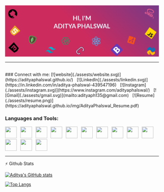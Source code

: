 [![Aditya's Github Banner](./assests/GithubHeader.png)](https://adityaphalswal.github.io/)

---

<BR/>
### Connect with me:
[![website](./assests/website.svg)](https://adityaphalswal.github.io/)&nbsp;&nbsp;
[![LinkedIn](./assests/linkedin.svg)](https://in.linkedin.com/in/aditya-phalswal-439547196)&nbsp;&nbsp;
[![Instagram](./assests/instagram.svg)](https://www.instagram.com/adityaphalswal/)&nbsp;&nbsp;
[![Gmail](./assests/gmail.svg)](mailto:adityaph135@gmail.com)&nbsp;&nbsp;
[![Resume](./assests/resume.png)](https://adityaphalswal.github.io/img/AdityaPhalswal_Resume.pdf)

### Languages and Tools:
<img height ="38px" width="38px" src="https://cdn-icons-png.flaticon.com/512/174/174854.png">&nbsp;&nbsp;
<img height ="38px" width="38px" src="https://cdn-icons-png.flaticon.com/512/174/174854.png">&nbsp;&nbsp;
<img height ="38px" width="38px" src="https://cdn-icons-png.flaticon.com/512/174/174854.png">&nbsp;&nbsp;
<img height ="38px" width="38px" src="https://cdn-icons-png.flaticon.com/512/174/174854.png">&nbsp;&nbsp;
<img height ="38px" width="38px" src="https://cdn-icons-png.flaticon.com/512/174/174854.png">&nbsp;&nbsp;
<img height ="38px" width="38px" src="https://cdn-icons-png.flaticon.com/512/174/174854.png">&nbsp;&nbsp;
<img height ="38px" width="38px" src="https://cdn-icons-png.flaticon.com/512/174/174854.png">&nbsp;&nbsp;
<img height ="38px" width="38px" src="https://cdn-icons-png.flaticon.com/512/174/174854.png">&nbsp;&nbsp;
<img height ="38px" width="38px" src="https://cdn-icons-png.flaticon.com/512/174/174854.png">&nbsp;&nbsp;
<img height ="38px" width="38px" src="https://cdn-icons-png.flaticon.com/512/174/174854.png">&nbsp;&nbsp;
<img height ="38px" width="38px" src="https://cdn-icons-png.flaticon.com/512/174/174854.png">&nbsp;&nbsp;
<img height ="38px" width="38px" src="https://cdn-icons-png.flaticon.com/512/174/174854.png">&nbsp;&nbsp;
<img height ="38px" width="38px" src="https://cdn-icons-png.flaticon.com/512/174/174854.png">

---

:zap: Github Stats

[![Aditya's GitHub stats](https://github-readme-stats.vercel.app/api?username=adityaphalswal&show_icons=true&theme=radical)](https://adityaphalswal.github.io/)


[![Top Langs](https://github-readme-stats.vercel.app/api/top-langs/?username=adityaphalswal&show_icons=true&theme=radical)](https://adityaphalswal.github.io/)
